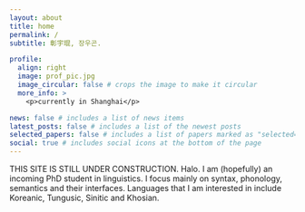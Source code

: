 ```yaml
---
layout: about
title: home
permalink: /
subtitle: 彰宇琨, 장우곤.

profile:
  align: right
  image: prof_pic.jpg
  image_circular: false # crops the image to make it circular
  more_info: >
    <p>currently in Shanghai</p>

news: false # includes a list of news items
latest_posts: false # includes a list of the newest posts
selected_papers: false # includes a list of papers marked as "selected={true}"
social: true # includes social icons at the bottom of the page
---
```


THIS SITE IS STILL UNDER CONSTRUCTION. Halo. I am (hopefully) an incoming PhD student in linguistics. I focus mainly on syntax, phonology, semantics and their interfaces. Languages that I am interested in include Koreanic, Tungusic, Sinitic and Khosian.
